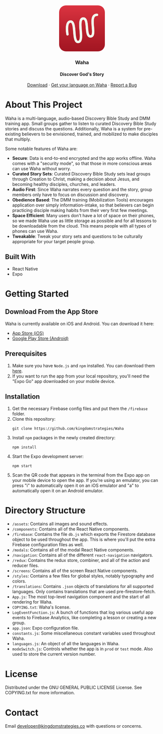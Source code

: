 <p align=center>
<img src="assets/icons/waha_icon.png" width=150 style="border-radius:15%">
<h3 align=center><strong>Waha</strong></h3>
<h4 align=center>Discover God's Story</h4>
</p>

<!--
<p align=center>
<a href="https://apps.apple.com/us/app/waha-discover-gods-story/id1530116294">
<img align=center src="assets/badges/Download_on_the_App_Store_Badge_US-UK_RGB_blk_092917.png">
</a>
</p>
<p align=center>
<a href="https://play.google.com/store/apps/details?id=com.kingdomstrategies.waha">
<img src="assets/badges/google-play-badge.png" height=60>
</a>
</p>
-->
<p align=center>
<a href="#download-from-the-app-store">Download</a>
·
<a href="https://partner.waha.app">Get your language on Waha</a>
·
<a href="https://github.com/kingdomstrategies/Waha/issues">Report a Bug</a>
</p>



# About This Project
Waha is a multi-language, audio-based Discovery Bible Study and DMM training app. Small groups gather to listen to curated Discovery Bible Study stories and discuss the questions. Additionally, Waha is a system for pre-existing believers to be envisioned, trained, and mobilized to make disciples that multiply.

Some notable features of Waha are:
- **Secure**: Data is end-to-end encrypted and the app works offline. Waha comes with a "security mode", so that those in more conscious areas can use Waha without worry.
- **Curated Story Sets**: Curated Discovery Bible Study sets lead groups through Creation to Christ, making a decision about Jesus, and becoming healthy disciples, churches, and leaders.
- **Audio First**: Since Waha narrates every question and the story, group members only have to focus on discussion and discovery.
- **Obedience Based**: The DMM training (Mobilization Tools) encourages application over simply information-intake, so that believers can begin practicing disciple making habits from their very first few meetings.
- **Space Efficient**: Many users don't have a lot of space on their phones, so we made Waha use as little storage as possible and for all lessons to be downloadable from the cloud. This means people with all types of phones can use Waha.
- **Tweakable**: Tweak your story sets and questions to be culturally appropriate for your target people group.


## Built With
- React Native
- Expo
  
# Getting Started
## Download From the App Store
Waha is currently available on iOS and Android. You can download it here:
- [App Store (iOS)](https://apps.apple.com/us/app/waha-discover-gods-story/id1530116294)
- [Google Play Store (Android)](https://play.google.com/store/apps/details?id=com.kingdomstrategies.waha)

## Prerequisites
1. Make sure you have `Node.js` and `npm` installed. You can download them [here](https://nodejs.org/en/).
2. If you want to run the app from your local repository, you'll need the "Expo Go" app downloaded on your mobile device. 

## Installation
1. Get the necessary Firebase config files and put them the `/firebase` folder.
2. Clone this repository:
    ```
    git clone https://github.com/kingdomstrategies/Waha
    ```
3. Install `npm` packages in the newly created directory:
    ```
    npm install
    ```
4. Start the Expo development server:
    ```
    npm start
    ```
5. Scan the QR code that appears in the terminal from the Expo app on your mobile device to open the app. If you're using an emulator, you can press "i" to automatically open it on an iOS emulator and "a" to automatically open it on an Android emulator.


# Directory Structure
- `/assets`: Contains all images and sound effects.
- `/components`: Contains all of the React Native components.
- `/firebase`: Contains the file `db.js` which exports the Firestore database object to be used throughout the app. This is where you'll put the extra Firebase configuration files as well.
- `/modals`: Contains all of the modal React Native components.
- `/navigation`: Contains all of the different `react-navigation` navigators. 
- `/redux`: Contains the redux store, combiner, and all of the action and reducer files.
- `/screens`: Contains all of the screen React Native components.
- `/styles`: Contains a few files for global styles, notably typography and colors.
- `/translations`: Contains `.json` objects of translations for all supported languages. Only contains translations that are used pre-firestore-fetch.
- `App.js`: The most top-level navigation component and the start of all rendering for Waha.
- `COPYING.txt`: Waha's license.
- `LogEventFunction.js`: A bunch of functions that log various useful app events to Firebase Analytics, like completing a lesson or creating a new group.
- `app.json`: Expo configuration file.
- `constants.js`: Some miscellaneous constant variables used throughout Waha. 
- `languages.js`: An object of all the languages in Waha.
- `modeSwitch.js`: Controls whether the app is in `prod` or `test` mode. Also used to store the current version number.

<!--
# Glossary
### L
- **Language Instance**: A language in Waha that the user can install. The reason it's not just called a "Language" is because it's possible there will be multiple Language Instances of the same language. For instance, an English for the US and an English for the UK. The term "Language" is generally used in the app code to describe the language that the user's phone is set to.
-->

# License
Distributed under the GNU GENERAL PUBLIC LICENSE License. See COPYING.txt for more information.

# Contact
Email developer@kingdomstrategies.co with questions or concerns.
